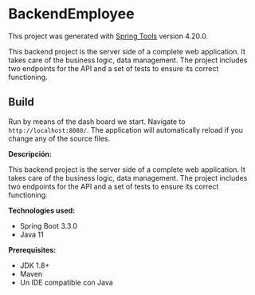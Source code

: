 # BackendEmployee

This project was generated with [Spring Tools](https://spring.io/tools) version 4.20.0.

This backend project is the server side of a complete web application. It takes care of the business logic, data management. 
The project includes two endpoints for the API and a set of tests to ensure its correct functioning.

## Build
Run by means of the dash board we start. Navigate to `http://localhost:8080/`. The application will automatically reload if you change any of the source files.


**Descripción:**

This backend project is the server side of a complete web application. It takes care of the business logic, data management. 
The project includes two endpoints for the API and a set of tests to ensure its correct functioning.

**Technologies used:**

* Spring Boot 3.3.0
* Java 11

**Prerequisites:**

* JDK 1.8+
* Maven
* Un IDE compatible con Java 
